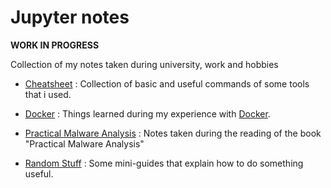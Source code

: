 # Jupyter notes

**WORK IN PROGRESS**


Collection of my notes taken during university, work and hobbies

- [Cheatsheet](http://nbviewer.ipython.org/github/Seba0691/jupyter-notes/blob/master/Cheatsheet/Cheatsheet.ipynb) : Collection of basic and useful commands of some tools that i used.

- [Docker](http://nbviewer.ipython.org/github/Seba0691/jupyter-notes/blob/master/Docker/Docker.ipynb) : Things learned during my experience with [Docker](https://www.docker.com/).

- [Practical Malware Analysis](http://nbviewer.ipython.org/github/Seba0691/jupyter-notes/blob/master/Practical%20Malware%20Analysis/Practical%20Malware%20analysis.ipynb) : Notes taken during the reading of the book "Practical Malware Analysis"

- [Random Stuff](http://nbviewer.ipython.org/github/Seba0691/jupyter-notes/blob/master/Random%20stuff/Random%20Stuff.ipynb) : Some mini-guides that explain how to do something useful.